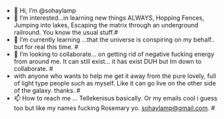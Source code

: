 - 👋 Hi, I’m @sohaylamp
- 👀 I’m interested...in learning new things ALWAYS, Hopping Fences, Jumping into lakes, Escaping the matrix through an underground railround. You know the usual stuff.#
- 🌱 I’m currently learning ...that the universe is conspiring on my behalf.. but for real this time. #
- 💞️ I’m looking to collaborate... on getting rid of negative fucking energy from around me. It can still exist... it has exist DUH but Im down to collaborate. #
-  with anyone who wants to help me get it away from the pure lovely, full of light type people such as myself. Like it can go live on the other side of the galaxy. thanks. #
-  📫 How to reach me ... Tellekenisus basically. Or my emails cool i guess too but like my names fucking Rosemary yo. sohaylamp@gmail.com. #

<!---
sohaylamp/sohaylamp is a ✨ special ✨ repository because its `README.md` (this file) appears on your GitHub profile.
You can click the Preview link to take a look at your changes.
--->
